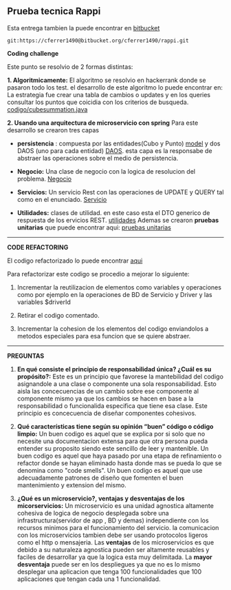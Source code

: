 ## Prueba tecnica Rappi

Esta entrega tambien la puede encontrar en [bitbucket](https://cferrer1490@bitbucket.org/cferrer1490/rappi.git)

	git:https://cferrer1490@bitbucket.org/cferrer1490/rappi.git

**Coding challenge**

Este punto se resolvio de 2 formas distintas:

**1. Algoritmicamente:**
	El algoritmo se resolvio en hackerrank donde se pasaron todo los test. el desarrollo 	de este algoritmo lo puede encontrar en:
	La estrategia fue crear una tabla de cambios o updates y en los queries consultar los puntos que coicidia con los criterios de 	busqueda.
[codigo/cubesummation.java](https://github.com/caferrerb/pruebatecnica/blob/master/codigo/cubesummation.java)

**2. Usando una arquitectura de microservicio con spring**
Para este desarrollo se crearon tres capas


* **persistencia** : compuesta por las entidades(Cubo y Punto) [model](https://github.com/caferrerb/pruebatecnica/tree/master/cubesummation/src/main/java/co/com/caferrerb/rappi/cubesummation/model) y dos DAOS (uno para cada entidad) [DAOS](https://github.com/caferrerb/pruebatecnica/tree/master/cubesummation/src/main/java/co/com/caferrerb/rappi/cubesummation/persistence). esta capa es la responsabe de abstraer las operaciones sobre el medio de persistencia.  

* **Negocio:** Una clase de negocio con la logica de resolucion del problema. [Negocio](https://github.com/caferrerb/pruebatecnica/tree/master/cubesummation/src/main/java/co/com/caferrerb/rappi/cubesummation/service)

* **Servicios:** Un servicio Rest con las operaciones de UPDATE y QUERY tal como en el enunciado. [Servicio](https://github.com/caferrerb/pruebatecnica/tree/master/cubesummation/src/main/java/co/com/caferrerb/rappi/cubesummation/service)

* **Utilidades:** clases de utilidad. en este caso esta el DTO generico de respuesta de los ervicios REST. [utilidades](https://github.com/caferrerb/pruebatecnica/tree/master/cubesummation/src/main/java/co/com/caferrerb/rappi/cubesummation/util)
Ademas se crearon **pruebas unitarias** que puede encontrar aqui: [pruebas unitarias](http://github.com)

---

**CODE REFACTORING**

El codigo refactorizado lo puede encontrar [aqui](https://github.com/caferrerb/pruebatecnica/blob/master/codigo/refactorizada.codigo.php)

Para refactorizar este codigo se procedio a mejorar lo siguiente:

1.  Incrementar la reutilizacion de elementos como variables y operaciones como por ejemplo en la operaciones de BD de Servicio y Driver y las variables $driverId

2. Retirar el codigo comentado.

3. Incrementar la cohesion de los elementos del codigo enviandolos a metodos especiales para esa funcion que se quiere abstraer.

---

**PREGUNTAS**

1. **En qué consiste el principio de responsabilidad única? ¿Cuál es su propósito?:**
Este es un principio que favorese la mantebilidad del codigo asignandole a una clase o componente una sola responsabilidad. Esto aisla las concecuencias de un cambio sobre ese componente al componente mismo ya que los cambios se hacen en base a la responsabilidad o funcionalida especifica que tiene esa clase. Este principio es concecuencia de diseñar componentes cohesivos.


2. **Qué características tiene según su opinión “buen” código o código limpio:** Un buen codigo es aquel que se explica por si solo que no necesite una documentacion extensa para que otra persona pueda entender su proposito siendo este sencillo de leer y mantenible. Un buen codigo es aquel que haya pasado por una etapa de refinamiento o refactor donde se hayan eliminado hasta donde mas se pueda lo que se denomina como "code smells". Un buen codigo es aquel que  use adecuadamente patrones de diseño que fomenten el buen mantenimiento y extension del mismo.

3. **¿Qué es un microservicio?, ventajas y desventajas de los micorservicios:** 
Un microservicio es una unidad agnostica altamente cohesiva de logica de negocio desplegada sobre una infrastructura(servidor de app , BD y demas) independiente con los recursos minimos para el funcionamiento del servicio. la comunicacion con los microservicios tambien debe ser usando protocolos ligeros como el http o mensajeria.
Las **ventajas** de los microservicios es que debido a su naturaleza agnostica pueden ser altamente reusables y faciles de desarrollar ya que la logica esta muy delimitada.
La **mayor desventaja** puede ser en los despliegues ya que no es lo mismo desplegar una aplicacion que tenga 100 funcionalidades que 100 aplicaciones que tengan cada una 1 funcionalidad.





 
